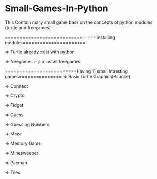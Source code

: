 # Small-Games-In-Python
This Contain many small game base on the concepts of python modules (turtle and freegames) 

================================Installing modules======================

=> Turtle already exist with python

=> freegames :- pip install freegames

=========================Having 11 small Intresting games===============
=> Basic Turtle Graphics(Bounce)

=> Connect

=> Crypto

=> Fidget

=> Guess

=> Guessing Numbers

=> Maze

=> Memory Game

=> Minesweeper

=> Pacman

=> Tiles
